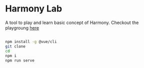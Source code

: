 # Harmony Lab

A tool to play and learn basic concept of Harmony. Checkout the playgroung [here](https://vishwas1.github.io/crypto/index.html#/crypto)


## 

```bash
npm install -g @vue/cli
git clone 
cd 
npm i 
npm run serve
```



